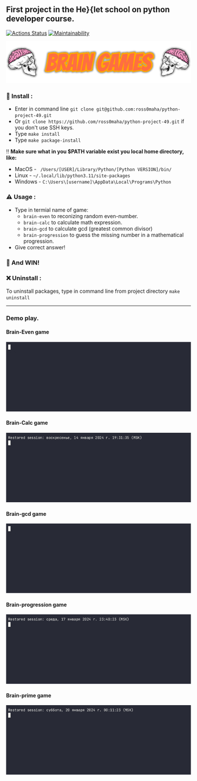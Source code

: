 ## First project in the He\}\{let school on python developer course.
[![Actions Status](https://github.com/ross0maha/python-project-49/actions/workflows/hexlet-check.yml/badge.svg)](https://github.com/ross0maha/python-project-49/actions)
[![Maintainability](https://api.codeclimate.com/v1/badges/2e3053157b86113f589e/maintainability)](https://codeclimate.com/github/ross0maha/python-project-49/maintainability)


![](./src/readme_logo.png)


### :floppy_disk: Install :

- Enter in command line `git clone git@github.com:ross0maha/python-project-49.git` 
- Or `git clone https://github.com/ross0maha/python-project-49.git` if you don't use SSH keys.
- Type `make install`
- Type `make package-install`

:bangbang: **Make sure what in you $PATH variable exist you local home directory, like:**

- MacOS - ` /Users/[USER]/Library/Python/[Python VERSION]/bin/`
- Linux - `~/.local/lib/python3.11/site-packages`
- Windows - `C:\Users\[username]\AppData\Local\Programs\Python`

### :warning: Usage :

- Type in termial name of game:
    - `brain-even` to reconizing random even-number.
    - `brain-calc` to calculate math expression.
    - `brain-gcd` to calculate gcd (greatest common divisor)
    - `brain-progression` to guess the missing number in a mathematical progression.
- Give correct answer!

### :tada: And WIN!

### :x: Uninstall :

To uninstall packages, type in command line from project directory `make uninstall`

---

### Demo play.

#### Brain-Even game
![](src/brain-even.gif)

#### Brain-Calc game
![](src/brain-calc.gif)

#### Brain-gcd game
![](src/brain-gcd.gif)

#### Brain-progression game
![](src/brain-progression.gif)

#### Brain-prime game
![](src/brain-prime.gif)
